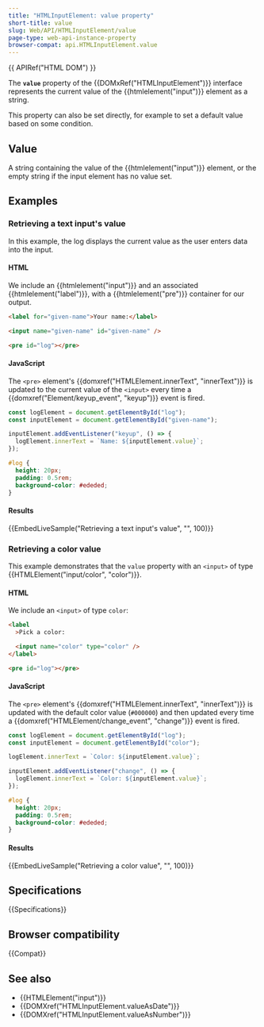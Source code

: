 ```yaml
---
title: "HTMLInputElement: value property"
short-title: value
slug: Web/API/HTMLInputElement/value
page-type: web-api-instance-property
browser-compat: api.HTMLInputElement.value
---
```


{{ APIRef("HTML DOM") }}

The **`value`** property of the {{DOMxRef("HTMLInputElement")}} interface represents the current value of the {{htmlelement("input")}} element as a string.

This property can also be set directly, for example to set a default value based on some condition.

## Value

A string containing the value of the {{htmlelement("input")}} element, or the empty string if the input element has no value set.

## Examples

### Retrieving a text input's value

In this example, the log displays the current value as the user enters data into the input.

#### HTML

We include an {{htmlelement("input")}} and an associated {{htmlelement("label")}}, with a {{htmlelement("pre")}} container for our output.

```html
<label for="given-name">Your name:</label>

<input name="given-name" id="given-name" />

<pre id="log"></pre>
```

#### JavaScript

The `<pre>` element's {{domxref("HTMLElement.innerText", "innerText")}} is updated to the current value of the `<input>` every time a {{domxref("Element/keyup_event", "keyup")}} event is fired.

```js
const logElement = document.getElementById("log");
const inputElement = document.getElementById("given-name");

inputElement.addEventListener("keyup", () => {
  logElement.innerText = `Name: ${inputElement.value}`;
});
```

```css hidden
#log {
  height: 20px;
  padding: 0.5rem;
  background-color: #ededed;
}
```

#### Results

{{EmbedLiveSample("Retrieving a text input's value", "", 100)}}

### Retrieving a color value

This example demonstrates that the `value` property with an `<input>` of type {{HTMLElement("input/color", "color")}}.

#### HTML

We include an `<input>` of type `color`:

```html
<label
  >Pick a color:

  <input name="color" type="color" />
</label>

<pre id="log"></pre>
```

#### JavaScript

The `<pre>` element's {{domxref("HTMLElement.innerText", "innerText")}} is updated with the default color value (`#000000`) and then updated every time a {{domxref("HTMLElement/change_event", "change")}} event is fired.

```js
const logElement = document.getElementById("log");
const inputElement = document.getElementById("color");

logElement.innerText = `Color: ${inputElement.value}`;

inputElement.addEventListener("change", () => {
  logElement.innerText = `Color: ${inputElement.value}`;
});
```

```css hidden
#log {
  height: 20px;
  padding: 0.5rem;
  background-color: #ededed;
}
```

#### Results

{{EmbedLiveSample("Retrieving a color value", "", 100)}}

## Specifications

{{Specifications}}

## Browser compatibility

{{Compat}}

## See also

- {{HTMLElement("input")}}
- {{DOMXref("HTMLInputElement.valueAsDate")}}
- {{DOMXref("HTMLInputElement.valueAsNumber")}}

